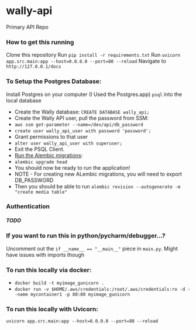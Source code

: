 # wally-api
Primary API Repo 


### How to get this running
Clone this repository
Run `pip install -r requirements.txt`
Run `uvicorn app.src.main:app --host=0.0.0.0 --port=80 --reload`
Navigate to `http://127.0.0.1/docs`


### To Setup the Postgres Database:
Install Postgres on your computer (I Used the Postgres.app)
`psql` into the local database
- Create the Wally database: `CREATE DATABASE wally_api;`
- Create the Wally API user, pull the password from SSM:
- `aws ssm get-parameter --name=/dev/api/db_password`
- `create user wally_api_user with password 'password';` 
- Grant permissions to that user
- `alter user wally_api_user with superuser;`
- Exit the PSQL Client. 
- [Run the Alembic migrations](https://alembic.sqlalchemy.org/en/latest/tutorial.html#running-our-first-migration):
- `alembic upgrade head`
- You should now be ready to run the application!
- NOTE - For creating new ALembic migrations, you will need to export DB_PASSWORD
- Then you should be able to run `alembic revision --autogenerate -m "create media table"`


### Authentication
##### TODO


### If you want to run this in python/pycharm/debugger...?
Uncomment out the `if __name__ == "__main__"` piece in `main.py`.
Might have issues with imports though


### To run this locally via docker:
- `docker build -t myimage_gunicorn .`
- `docker run -v $HOME/.aws/credentials:/root/.aws/credentials:ro -d --name mycontainer1 -p 80:80 myimage_gunicorn`


### To run this locally with Uvicorn:
`uvicorn app.src.main:app --host=0.0.0.0 --port=80 --reload`



